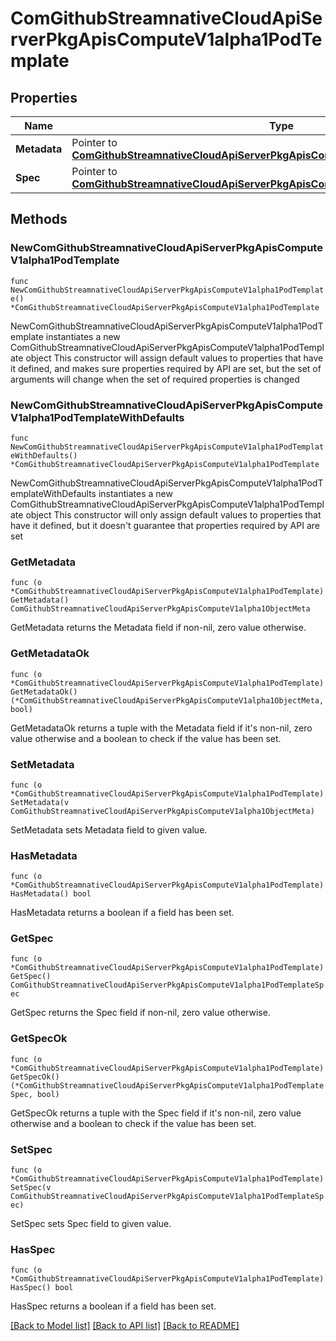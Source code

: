 # ComGithubStreamnativeCloudApiServerPkgApisComputeV1alpha1PodTemplate

## Properties

Name | Type | Description | Notes
------------ | ------------- | ------------- | -------------
**Metadata** | Pointer to [**ComGithubStreamnativeCloudApiServerPkgApisComputeV1alpha1ObjectMeta**](ComGithubStreamnativeCloudApiServerPkgApisComputeV1alpha1ObjectMeta.md) |  | [optional] 
**Spec** | Pointer to [**ComGithubStreamnativeCloudApiServerPkgApisComputeV1alpha1PodTemplateSpec**](ComGithubStreamnativeCloudApiServerPkgApisComputeV1alpha1PodTemplateSpec.md) |  | [optional] 

## Methods

### NewComGithubStreamnativeCloudApiServerPkgApisComputeV1alpha1PodTemplate

`func NewComGithubStreamnativeCloudApiServerPkgApisComputeV1alpha1PodTemplate() *ComGithubStreamnativeCloudApiServerPkgApisComputeV1alpha1PodTemplate`

NewComGithubStreamnativeCloudApiServerPkgApisComputeV1alpha1PodTemplate instantiates a new ComGithubStreamnativeCloudApiServerPkgApisComputeV1alpha1PodTemplate object
This constructor will assign default values to properties that have it defined,
and makes sure properties required by API are set, but the set of arguments
will change when the set of required properties is changed

### NewComGithubStreamnativeCloudApiServerPkgApisComputeV1alpha1PodTemplateWithDefaults

`func NewComGithubStreamnativeCloudApiServerPkgApisComputeV1alpha1PodTemplateWithDefaults() *ComGithubStreamnativeCloudApiServerPkgApisComputeV1alpha1PodTemplate`

NewComGithubStreamnativeCloudApiServerPkgApisComputeV1alpha1PodTemplateWithDefaults instantiates a new ComGithubStreamnativeCloudApiServerPkgApisComputeV1alpha1PodTemplate object
This constructor will only assign default values to properties that have it defined,
but it doesn't guarantee that properties required by API are set

### GetMetadata

`func (o *ComGithubStreamnativeCloudApiServerPkgApisComputeV1alpha1PodTemplate) GetMetadata() ComGithubStreamnativeCloudApiServerPkgApisComputeV1alpha1ObjectMeta`

GetMetadata returns the Metadata field if non-nil, zero value otherwise.

### GetMetadataOk

`func (o *ComGithubStreamnativeCloudApiServerPkgApisComputeV1alpha1PodTemplate) GetMetadataOk() (*ComGithubStreamnativeCloudApiServerPkgApisComputeV1alpha1ObjectMeta, bool)`

GetMetadataOk returns a tuple with the Metadata field if it's non-nil, zero value otherwise
and a boolean to check if the value has been set.

### SetMetadata

`func (o *ComGithubStreamnativeCloudApiServerPkgApisComputeV1alpha1PodTemplate) SetMetadata(v ComGithubStreamnativeCloudApiServerPkgApisComputeV1alpha1ObjectMeta)`

SetMetadata sets Metadata field to given value.

### HasMetadata

`func (o *ComGithubStreamnativeCloudApiServerPkgApisComputeV1alpha1PodTemplate) HasMetadata() bool`

HasMetadata returns a boolean if a field has been set.

### GetSpec

`func (o *ComGithubStreamnativeCloudApiServerPkgApisComputeV1alpha1PodTemplate) GetSpec() ComGithubStreamnativeCloudApiServerPkgApisComputeV1alpha1PodTemplateSpec`

GetSpec returns the Spec field if non-nil, zero value otherwise.

### GetSpecOk

`func (o *ComGithubStreamnativeCloudApiServerPkgApisComputeV1alpha1PodTemplate) GetSpecOk() (*ComGithubStreamnativeCloudApiServerPkgApisComputeV1alpha1PodTemplateSpec, bool)`

GetSpecOk returns a tuple with the Spec field if it's non-nil, zero value otherwise
and a boolean to check if the value has been set.

### SetSpec

`func (o *ComGithubStreamnativeCloudApiServerPkgApisComputeV1alpha1PodTemplate) SetSpec(v ComGithubStreamnativeCloudApiServerPkgApisComputeV1alpha1PodTemplateSpec)`

SetSpec sets Spec field to given value.

### HasSpec

`func (o *ComGithubStreamnativeCloudApiServerPkgApisComputeV1alpha1PodTemplate) HasSpec() bool`

HasSpec returns a boolean if a field has been set.


[[Back to Model list]](../README.md#documentation-for-models) [[Back to API list]](../README.md#documentation-for-api-endpoints) [[Back to README]](../README.md)


